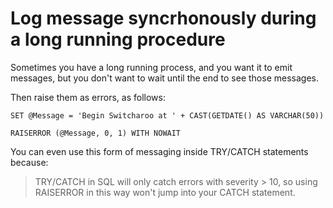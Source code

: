 # Log message syncrhonously during a long running procedure

Sometimes you have a long running process, and you want it to emit messages, but you don't want to wait until the end to see those messages.

Then raise them as errors, as follows:


	SET @Message = 'Begin Switcharoo at ' + CAST(GETDATE() AS VARCHAR(50))

	RAISERROR (@Message, 0, 1) WITH NOWAIT


You can even use this form of messaging inside TRY/CATCH statements because:	
	
> TRY/CATCH in SQL will only catch errors with severity > 10, so using RAISERROR in this way won't jump into your CATCH statement.